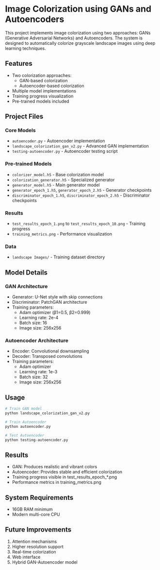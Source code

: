 # Image Colorization using GANs and Autoencoders

This project implements image colorization using two approaches: GANs (Generative Adversarial Networks) and Autoencoders. The system is designed to automatically colorize grayscale landscape images using deep learning techniques.

## Features

- Two colorization approaches:
  - GAN-based colorization
  - Autoencoder-based colorization
- Multiple model implementations
- Training progress visualization
- Pre-trained models included

## Project Files

### Core Models
- `autoencoder.py` - Autoencoder implementation
- `landscape_colorization_gan_v2.py` - Advanced GAN implementation
- `testing-autoencoder.py` - Autoencoder testing script

### Pre-trained Models
- `colorizer_model.h5` - Base colorization model
- `colorization_generator.h5` - Specialized generator
- `generator_model.h5` - Main generator model
- `generator_epoch_1.h5`, `generator_epoch_2.h5` - Generator checkpoints
- `discriminator_epoch_1.h5`, `discriminator_epoch_2.h5` - Discriminator checkpoints

### Results
- `test_results_epoch_1.png` to `test_results_epoch_10.png` - Training progress
- `training_metrics.png` - Performance visualization

### Data
- `landscape Images/` - Training dataset directory

## Model Details

### GAN Architecture
- Generator: U-Net style with skip connections
- Discriminator: PatchGAN architecture
- Training parameters:
  - Adam optimizer (β1=0.5, β2=0.999)
  - Learning rate: 2e-4
  - Batch size: 16
  - Image size: 256x256

### Autoencoder Architecture
- Encoder: Convolutional downsampling
- Decoder: Transposed convolutions
- Training parameters:
  - Adam optimizer
  - Learning rate: 1e-3
  - Batch size: 32
  - Image size: 256x256

## Usage

```python
# Train GAN model
python landscape_colorization_gan_v2.py

# Train Autoencoder
python autoencoder.py

# Test Autoencoder
python testing-autoencoder.py
```

## Results

- GAN: Produces realistic and vibrant colors
- Autoencoder: Provides stable and efficient colorization
- Training progress visible in test_results_epoch_*.png
- Performance metrics in training_metrics.png

## System Requirements

- 16GB RAM minimum
- Modern multi-core CPU

## Future Improvements

1. Attention mechanisms
2. Higher resolution support
3. Real-time colorization
4. Web interface
5. Hybrid GAN-Autoencoder model

